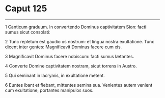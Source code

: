 # Caput 125

***

1 Canticum graduum. In convertendo Dominus captivitatem Sion: facti sumus sicut consolati:

2 Tunc repletum est gaudio os nostrum: et lingua nostra exultatione. Tunc dicent inter gentes: Magnificavit Dominus facere cum eis.

3 Magnificavit Dominus facere nobiscum: facti sumus lætantes.

4 Converte Domine captivitatem nostram, sicut torrens in Austro.

5 Qui seminant in lacrymis, in exultatione metent.

6 Euntes ibant et flebant, mittentes semina sua. Venientes autem venient cum exultatione, portantes manipulos suos.

